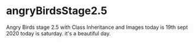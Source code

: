# angryBirdsStage2.5
Angry Birds stage 2.5 with Class Inheritance and Images
today is 19th sept 2020
today is saturday. it's a beautiful day.
